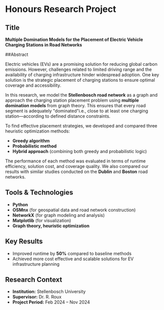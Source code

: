 # Honours Research Project

## Title  
**Multiple Domination Models for the Placement of Electric Vehicle Charging Stations in Road Networks**

##Abstract  

Electric vehicles (EVs) are a promising solution for reducing global carbon emissions. However, challenges related to limited driving range and the availability of charging infrastructure hinder widespread adoption. One key solution is the strategic placement of charging stations to ensure optimal coverage and accessibility.

In this research, we model the **Stellenbosch road network** as a graph and approach the charging station placement problem using **multiple domination models** from graph theory. This ensures that every road segment is adequately "dominated"i.e., close to at least one charging station—according to defined distance constraints.

To find effective placement strategies, we developed and compared three heuristic optimization methods:
- **Greedy algorithm**
- **Probabilistic method**
- **Hybrid approach** (combining both greedy and probabilistic logic)

The performance of each method was evaluated in terms of runtime efficiency, solution cost, and coverage quality. We also compared our results with similar studies conducted on the **Dublin** and **Boston** road networks.

## Tools & Technologies  
- **Python**  
- **OSMnx** (for geospatial data and road network construction)  
- **NetworkX** (for graph modeling and analysis)  
- **Matplotlib** (for visualization)  
- **Graph theory, heuristic optimization**

## Key Results  
- Improved runtime by **50%** compared to baseline methods  
- Achieved more cost effective and scalable solutions for EV infrastructure planning  

## Research Context  
- **Institution:** Stellenbosch University  
- **Supervisor:** Dr. R. Roux  
- **Project Period:** Feb 2024 – Nov 2024

